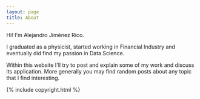 ```yaml
---
layout: page
title: About
---
```


<p class="message">

Hi! I'm Alejandro Jiménez Rico.

I graduated as a physicist, started working in Financial Industry and eventually did find my passion in Data Science.

Within this website I'll try to post and explain some of my work and discuss its application. More generally you may find random posts about any topic that I find interesting.

</p>

{% include copyright.html %}
